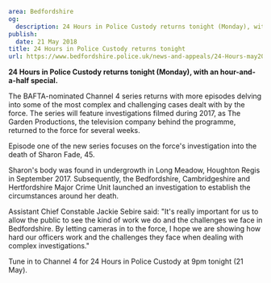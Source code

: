 ```yaml
area: Bedfordshire
og:
  description: 24 Hours in Police Custody returns tonight (Monday), with an hour-and-a-half special.
publish:
  date: 21 May 2018
title: 24 Hours in Police Custody returns tonight
url: https://www.bedfordshire.police.uk/news-and-appeals/24-Hours-may2018
```

**24 Hours in Police Custody returns tonight (Monday), with an hour-and-a-half special.**

The BAFTA-nominated Channel 4 series returns with more episodes delving into some of the most complex and challenging cases dealt with by the force. The series will feature investigations filmed during 2017, as The Garden Productions, the television company behind the programme, returned to the force for several weeks.

Episode one of the new series focuses on the force's investigation into the death of Sharon Fade, 45.

Sharon's body was found in undergrowth in Long Meadow, Houghton Regis in September 2017. Subsequently, the Bedfordshire, Cambridgeshire and Hertfordshire Major Crime Unit launched an investigation to establish the circumstances around her death.

Assistant Chief Constable Jackie Sebire said: "It's really important for us to allow the public to see the kind of work we do and the challenges we face in Bedfordshire. By letting cameras in to the force, I hope we are showing how hard our officers work and the challenges they face when dealing with complex investigations."

Tune in to Channel 4 for 24 Hours in Police Custody at 9pm tonight (21 May).
